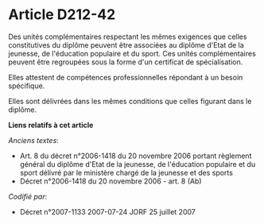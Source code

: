 # Article D212-42

Des unités complémentaires respectant les mêmes exigences que celles constitutives du diplôme peuvent être associées au
diplôme d'Etat de la jeunesse, de l'éducation populaire et du sport. Ces unités complémentaires peuvent être regroupées sous
la forme d'un certificat de spécialisation.

Elles attestent de compétences professionnelles répondant à un besoin spécifique.

Elles sont délivrées dans les mêmes conditions que celles figurant dans le diplôme.

**Liens relatifs à cet article**

_Anciens textes_:

  - Art. 8 du décret n°2006-1418 du 20 novembre 2006 portant règlement général du diplôme d'Etat de la jeunesse, de l'éducation populaire et du sport délivré par le ministère chargé de la jeunesse et des sports
  - Décret n°2006-1418 du 20 novembre 2006 - art. 8 (Ab)

_Codifié par_:

  - Décret n°2007-1133 2007-07-24 JORF 25 juillet 2007
